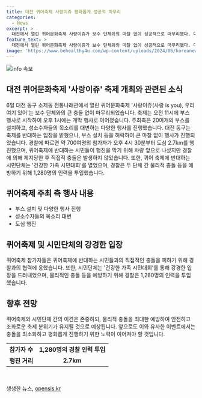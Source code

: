 ```yaml
---
title: 대전 퀴어축제 사랑이쥬 평화롭게 성공적 마무리
categories:
  - News
excerpt: >
  대전에서 열린 퀴어문화축제 사랑이쥬가 보수 단체와의 마찰 없이 성공적으로 마무리됐다. 대전 동구는 축제에 반대하는 입장을 밝혔지만, 행사는 큰 문제 없이 진행됐다. 참가자 700여명이 시위 행진을 했으며, 퀴어축제에 반대하는 시민들도 시민대회를 열었지만 물리적 충돌은 없었다. 경찰은 1천280명의 인력을 동원하여 물리적 충돌을 예방했다.
feature_text: >
  대전에서 열린 퀴어문화축제 사랑이쥬가 보수 단체와의 마찰 없이 성공적으로 마무리됐다. 대전 동구는 축제에 반대하는 입장을 밝혔지만, 행사는 큰 문제 없이 진행됐다. 참가자 700여명이 시위 행진을 했으며, 퀴어축제에 반대하는 시민들도 시민대회를 열었지만 물리적 충돌은 없었다. 경찰은 1천280명의 인력을 동원하여 물리적 충돌을 예방했다.
image: 'https://www.behealthy4u.com/wp-content/uploads/2024/06/koreanews.jpg'
---
```


<p><img src="https://www.behealthy4u.com/wp-content/uploads/2024/06/koreanews.jpg" alt="info 속보" /></p>

<h2 data-ke-size="size26">대전 퀴어문화축제 '사랑이쥬' 축제 개최와 관련된 소식</h2>

<p data-ke-size="size16">6일 대전 동구 소제동 전통나래관에서 열린 퀴어문화축제 '사랑이쥬(사랑 is you), 우리 여기 있어'는 보수 단체와의 큰 충돌 없이 마무리되었습니다. 축제는 오전 11시에 부스 행사로 시작하여 오후 1시에는 개막 행사로 이어졌습니다. 주최측은 20여개의 부스를 설치하고, 성소수자들의 목소리를 대변하는 다양한 행사를 진행했습니다. 대전 동구는 축제를 반대하는 입장을 밝혔으나, 부스 설치 등을 허락하여 큰 마찰 없이 행사가 진행되었습니다. 경찰에 따르면 약 700여명의 참가자가 오후 4시 30분부터 도심 2.7km를 행진했으며, 퀴어축제에 반대하는 시민들이 행진을 막기 위해 차량 앞으로 나섰지만 경찰에 의해 제지당한 후 직접적 충돌은 발생하지 않았습니다. 또한, 퀴어 축제에 반대하는 시민단체는 '건강한 가족 시민대회'를 열었으며, 경찰은 두 단체 간 물리적 충돌 등을 예방하기 위해 1,280명의 인력을 투입했습니다.</p>

<h2 data-ke-size="size26">퀴어축제 주최 측 행사 내용</h2>

<ul>
<li>부스 설치 및 다양한 행사 진행</li>
<li>성소수자들의 목소리 대변</li>
<li>도심 행진</li>
</ul>

<h2 data-ke-size="size26">퀴어축제 및 시민단체의 강경한 입장</h2>

<p data-ke-size="size16">퀴어축제 참가자들은 퀴어축제에 반대하는 시민들과의 직접적인 충돌을 피하기 위해 경찰과의 협력에 응했습니다. 또한, 시민단체는 '건강한 가족 시민대회'를 통해 강경한 입장을 드러내었으며, 물리적인 충돌 등을 예방하기 위해 경찰은 1,280명의 인력을 투입했습니다.</p>

<h2 data-ke-size="size26">향후 전망</h2>

<p data-ke-size="size16">퀴어축제와 시민단체 간의 이견은 존중하되, 물리적 충돌을 최대한 예방하여 안전하고 조화로운 축제 분위기가 유지될 것으로 예상됩니다. 앞으로도 이와 유사한 이벤트에서는 충돌을 최소화하고 평화롭게 진행하기 위한 노력이 이어져야 할 것입니다.</p>

<table>
<tbody>
<tr>
<td style="text-align: center; height: 17px;"><b>참가자 수</b></td>
<td style="text-align: center; height: 17px;"><b>1,280명의 경찰 인력 투입</b></td>
</tr>
<tr>
<td style="text-align: center; height: 17px;"><b>행진 거리</b></td>
<td style="text-align: center; height: 17px;"><b>2.7km</b></td>
</tr>
</tbody>
</table>

<p data-ke-size="size16">&nbsp;</p>
생생한 뉴스, <a href="https://opensis.kr" rel="dofollow">opensis.kr</a>


